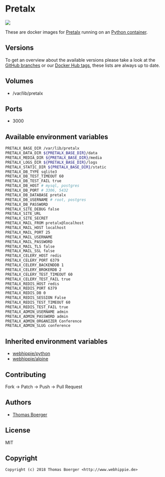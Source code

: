 # Pretalx

[![](https://images.microbadger.com/badges/image/webhippie/pretalx.svg)](https://microbadger.com/images/webhippie/pretalx "Get your own image badge on microbadger.com")

These are docker images for [Pretalx](https://pretalx.org) running on an [Python container](https://registry.hub.docker.com/u/webhippie/python/).


## Versions

To get an overview about the available versions please take a look at the [GitHub branches](https://github.com/dockhippie/pretalx/branches/all) or our [Docker Hub tags](https://hub.docker.com/r/webhippie/pretalx/tags/), these lists are always up to date.


## Volumes

* /var/lib/pretalx


## Ports

* 3000


## Available environment variables

```bash
PRETALX_BASE_DIR /var/lib/pretalx
PRETALX_DATA_DIR ${PRETALX_BASE_DIR}/data
PRETALX_MEDIA_DIR ${PRETALX_BASE_DIR}/media
PRETALX_LOGS_DIR ${PRETALX_BASE_DIR}/logs
PRETALX_STATIC_DIR ${PRETALX_BASE_DIR}/static
PRETALX_DB_TYPE sqlite3
PRETALX_DB_TEST_TIMEOUT 60
PRETALX_DB_TEST_FAIL true
PRETALX_DB_HOST # mysql, postgres
PRETALX_DB_PORT # 3306, 5432
PRETALX_DB_DATABASE pretalx
PRETALX_DB_USERNAME # root, postgres
PRETALX_DB_PASSWORD
PRETALX_SITE_DEBUG false
PRETALX_SITE_URL
PRETALX_SITE_SECRET
PRETALX_MAIL_FROM pretalx@localhost
PRETALX_MAIL_HOST localhost
PRETALX_MAIL_PORT 25
PRETALX_MAIL_USERNAME
PRETALX_MAIL_PASSWORD
PRETALX_MAIL_TLS false
PRETALX_MAIL_SSL false
PRETALX_CELERY_HOST redis
PRETALX_CELERY_PORT 6379
PRETALX_CELERY_BACKENDDB 1
PRETALX_CELERY_BROKERDB 2
PRETALX_CELERY_TEST_TIMEOUT 60
PRETALX_CELERY_TEST_FAIL true
PRETALX_REDIS_HOST redis
PRETALX_REDIS_PORT 6379
PRETALX_REDIS_DB 0
PRETALX_REDIS_SESSION False
PRETALX_REDIS_TEST_TIMEOUT 60
PRETALX_REDIS_TEST_FAIL true
PRETALX_ADMIN_USERNAME admin
PRETALX_ADMIN_PASSWORD admin
PRETALX_ADMIN_ORGANIZER Conference
PRETALX_ADMIN_SLUG conference
```


## Inherited environment variables

* [webhippie/python](https://github.com/dockhippie/python#available-environment-variables)
* [webhippie/alpine](https://github.com/dockhippie/alpine#available-environment-variables)


## Contributing

Fork -> Patch -> Push -> Pull Request


## Authors

* [Thomas Boerger](https://github.com/tboerger)


## License

MIT


## Copyright

```
Copyright (c) 2018 Thomas Boerger <http://www.webhippie.de>
```
